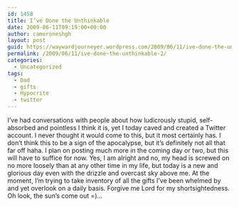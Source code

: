 ```yaml
---
id: 1458
title: I’ve Done the Unthinkable
date: 2009-06-11T09:19:00+00:00
author: cameroneshgh
layout: post
guid: https://waywardjourneyer.wordpress.com/2009/06/11/ive-done-the-unthinkable-2/
permalink: /2009/06/11/ive-done-the-unthinkable-2/
categories:
  - Uncategorized
tags:
  - Dad
  - gifts
  - Hypocrite
  - twitter
---
```

I’ve had conversations with people about how ludicrously stupid, self-absorbed and pointless I think it is, yet I today caved and created a Twitter account. I never thought it would come to this, but it most certainly has. I don’t think this to be a sign of the apocalypse, but it’s definitely not all that far off haha. I plan on posting much more in the coming day or two, but this will have to suffice for now. Yes, I am alright and no, my head is screwed on no more loosely than at any other time in my life, but today is a new and glorious day even with the drizzle and overcast sky above me. At the moment, I’m trying to take inventory of all the gifts I’ve been whelmed by and yet overlook on a daily basis. Forgive me Lord for my shortsightedness. Oh look, the sun’s come out =)…
